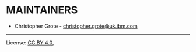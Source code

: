 <!-- SPDX-License-Identifier: CC-BY-4.0 -->

# MAINTAINERS

- Christopher Grote - christopher.grote@uk.ibm.com

----
License: [CC BY 4.0](https://creativecommons.org/licenses/by/4.0/),
